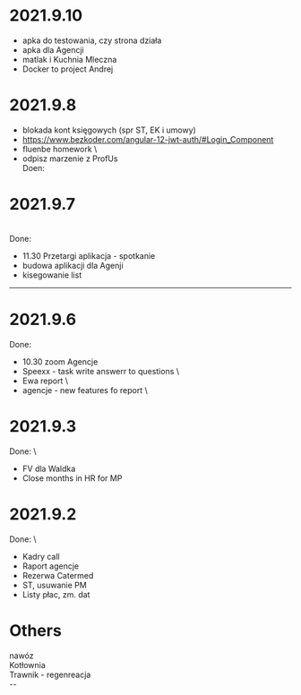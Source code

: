 # 2021.9.10
- apka do testowania, czy strona działa 
- apka dla Agencji 
- matlak i Kuchnia Mleczna 
- Docker to project Andrej 
# 2021.9.8
- blokada kont księgowych (spr ST, EK i umowy)
- https://www.bezkoder.com/angular-12-jwt-auth/#Login_Component
- fluenbe homework \
- odpisz marzenie z ProfUs 
<br>Doen:

# 2021.9.7
</br>Done:
- 11.30 Przetargi aplikacja - spotkanie 
- budowa aplikacji dla Agenji 
- kisegowanie list
------------------------------------------------------------------------
# 2021.9.6
Done:
- 10.30 zoom Agencje
- Speexx - task  write answerr to questions \
- Ewa report \
- agencje - new features fo report \

# 2021.9.3
Done: \
- FV dla Waldka
- Close months in HR for MP

# 2021.9.2
Done: \
- Kadry call 
- Raport agencje 
- Rezerwa Catermed 
- ST, usuwanie PM
- Listy płac, zm. dat


# Others
nawóz </br>
Kotłownia </br>
Trawnik - regenreacja </br>
--</br>
